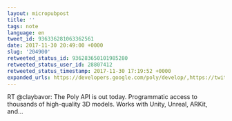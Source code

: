 ```yaml
---
layout: micropubpost
title: ''
tags: note
language: en
tweet_id: 936336281063362561
date: 2017-11-30 20:49:00 +0000
slug: '204900'
retweeted_status_id: 936283650101985280
retweeted_status_user_id: 28807412
retweeted_status_timestamp: 2017-11-30 17:19:52 +0000
expanded_urls: https://developers.google.com/poly/develop/,https://twitter.com/claybavor/status/936283650101985280/photo/1
---
```

RT @claybavor: The Poly API is out today. Programmatic access to thousands of high-quality 3D models. Works with Unity, Unreal, ARKit, and…
